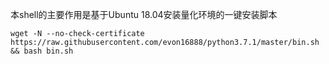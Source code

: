 本shell的主要作用是基于Ubuntu 18.04安装量化环境的一键安装脚本

    wget -N --no-check-certificate https://raw.githubusercontent.com/evon16888/python3.7.1/master/bin.sh && bash bin.sh
